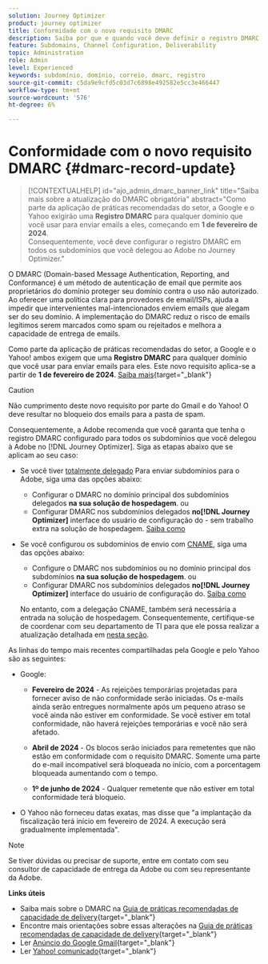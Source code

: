 ```yaml
---
solution: Journey Optimizer
product: journey optimizer
title: Conformidade com o novo requisito DMARC
description: Saiba por que e quando você deve definir o registro DMARC no Journey Optimizer
feature: Subdomains, Channel Configuration, Deliverability
topic: Administration
role: Admin
level: Experienced
keywords: subdomínio, domínio, correio, dmarc, registro
source-git-commit: c5da9e9cfd5c03d7c6898e492582e5cc3e466447
workflow-type: tm+mt
source-wordcount: '576'
ht-degree: 6%

---
```


# Conformidade com o novo requisito DMARC {#dmarc-record-update}

>[!CONTEXTUALHELP]
>id="ajo_admin_dmarc_banner_link"
>title="Saiba mais sobre a atualização do DMARC obrigatória"
>abstract="Como parte da aplicação de práticas recomendadas do setor, a Google e o Yahoo exigirão uma **Registro DMARC** para qualquer domínio que você usar para enviar emails a eles, começando em **1 de fevereiro de 2024**.<br>Consequentemente, você deve configurar o registro DMARC em todos os subdomínios que você delegou ao Adobe no Journey Optimizer."

O DMARC (Domain-based Message Authentication, Reporting, and Conformance) é um método de autenticação de email que permite aos proprietários do domínio proteger seu domínio contra o uso não autorizado. Ao oferecer uma política clara para provedores de email/ISPs, ajuda a impedir que intervenientes mal-intencionados enviem emails que alegam ser do seu domínio. A implementação do DMARC reduz o risco de emails legítimos serem marcados como spam ou rejeitados e melhora a capacidade de entrega de emails.


Como parte da aplicação de práticas recomendadas do setor, a Google e o Yahoo! ambos exigem que uma **Registro DMARC** para qualquer domínio que você usar para enviar emails para eles. Este novo requisito aplica-se a partir de **1 de fevereiro de 2024**. [Saiba mais](https://experienceleague.adobe.com/docs/deliverability-learn/deliverability-best-practice-guide/additional-resources/guidance-around-changes-to-google-and-yahoo.html#dmarc){target="_blank"}

>[!CAUTION]
>
>Não cumprimento deste novo requisito por parte do Gmail e do Yahoo! O deve resultar no bloqueio dos emails para a pasta de spam.

Consequentemente, a Adobe recomenda que você garanta que tenha o registro DMARC configurado para todos os subdomínios que você delegou à Adobe no [!DNL Journey Optimizer]. Siga as etapas abaixo que se aplicam ao seu caso:

* Se você tiver [totalmente delegado](delegate-subdomain.md#full-subdomain-delegation) Para enviar subdomínios para o Adobe, siga uma das opções abaixo:

   * Configurar o DMARC no domínio principal dos subdomínios delegados **na sua solução de hospedagem**.
ou
   * Configurar DMARC nos subdomínios delegados **no[!DNL Journey Optimizer]** interface do usuário de configuração do - sem trabalho extra na solução de hospedagem. [Saiba como](dmarc-record.md#implement-dmarc)

* Se você configurou os subdomínios de envio com [CNAME](delegate-subdomain.md#cname-subdomain-delegation), siga uma das opções abaixo:

   * Configure o DMARC nos subdomínios ou no domínio principal dos subdomínios **na sua solução de hospedagem**.
ou
   * Configurar DMARC nos subdomínios delegados **no[!DNL Journey Optimizer]** interface do usuário de configuração do. [Saiba como](dmarc-record.md#implement-dmarc)

  No entanto, com a delegação CNAME, também será necessária a entrada na solução de hospedagem. Consequentemente, certifique-se de coordenar com seu departamento de TI para que ele possa realizar a atualização detalhada em [nesta seção](dmarc-record.md#implement-dmarc).


As linhas do tempo mais recentes compartilhadas pela Google e pelo Yahoo são as seguintes:

* Google:

   * **Fevereiro de 2024** - As rejeições temporárias projetadas para fornecer aviso de não conformidade serão iniciadas. Os e-mails ainda serão entregues normalmente após um pequeno atraso se você ainda não estiver em conformidade. Se você estiver em total conformidade, não haverá rejeições temporárias e você não será afetado.

   * **Abril de 2024** - Os blocos serão iniciados para remetentes que não estão em conformidade com o requisito DMARC. Somente uma parte do e-mail incompatível será bloqueada no início, com a porcentagem bloqueada aumentando com o tempo.

   * **1º de junho de 2024** - Qualquer remetente que não estiver em total conformidade terá bloqueio.

* O Yahoo não forneceu datas exatas, mas disse que &quot;a implantação da fiscalização terá início em fevereiro de 2024. A execução será gradualmente implementada&quot;.

>[!NOTE]
>
>Se tiver dúvidas ou precisar de suporte, entre em contato com seu consultor de capacidade de entrega da Adobe ou com seu representante da Adobe.

**Links úteis**

* Saiba mais sobre o DMARC na [Guia de práticas recomendadas de capacidade de delivery](https://experienceleague.adobe.com/docs/deliverability-learn/deliverability-best-practice-guide/additional-resources/technotes/implement-dmarc.html#about){target="_blank"}
* Encontre mais orientações sobre essas alterações na [Guia de práticas recomendadas de capacidade de delivery](https://experienceleague.adobe.com/docs/deliverability-learn/deliverability-best-practice-guide/additional-resources/guidance-around-changes-to-google-and-yahoo.html){target="_blank"}
* Ler [Anúncio do Google Gmail](https://blog.google/products/gmail/gmail-security-authentication-spam-protection/){target="_blank"}
* Ler [Yahoo! comunicado](https://blog.postmaster.yahooinc.com/post/730172167494483968/more-secure-less-spam){target="_blank"}
